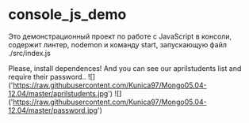 # console_js_demo

Это демонстрационный проект по работе с JavaScript в консоли, содержит линтер, nodemon и команду start,  запускающую файл ./src/index.js

Please, install dependences! And you can see our aprilstudents list and require their password..
![] ('https://raw.githubusercontent.com/Kunica97/Mongo05.04-12.04/master/aprilstudents.jpg')
![] ('https://raw.githubusercontent.com/Kunica97/Mongo05.04-12.04/master/password.jpg')
